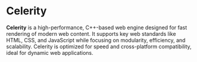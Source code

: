 # Celerity
**Celerity** is a high-performance, C++-based web engine designed for fast rendering of modern web content. It supports key web standards like HTML, CSS, and JavaScript while focusing on modularity, efficiency, and scalability. Celerity is optimized for speed and cross-platform compatibility, ideal for dynamic web applications.
